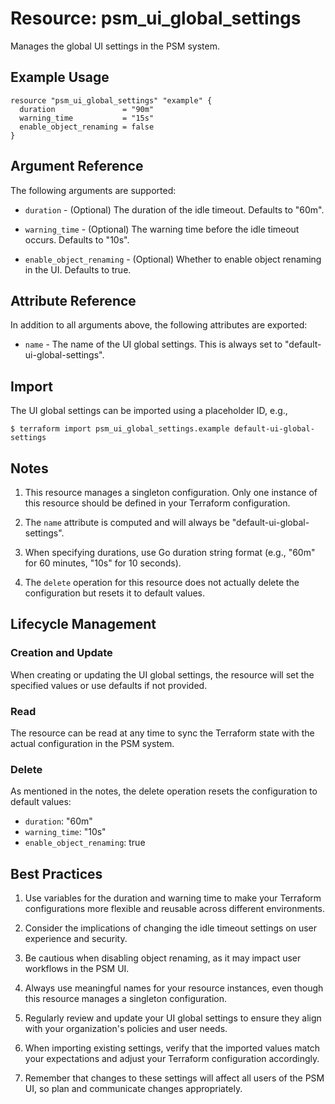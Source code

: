 # Resource: psm_ui_global_settings

Manages the global UI settings in the PSM system.

## Example Usage

```hcl
resource "psm_ui_global_settings" "example" {
  duration               = "90m"
  warning_time           = "15s"
  enable_object_renaming = false
}
```

## Argument Reference

The following arguments are supported:

* `duration` - (Optional) The duration of the idle timeout. Defaults to "60m".

* `warning_time` - (Optional) The warning time before the idle timeout occurs. Defaults to "10s".

* `enable_object_renaming` - (Optional) Whether to enable object renaming in the UI. Defaults to true.

## Attribute Reference

In addition to all arguments above, the following attributes are exported:

* `name` - The name of the UI global settings. This is always set to "default-ui-global-settings".

## Import

The UI global settings can be imported using a placeholder ID, e.g.,

```
$ terraform import psm_ui_global_settings.example default-ui-global-settings
```

## Notes

1. This resource manages a singleton configuration. Only one instance of this resource should be defined in your Terraform configuration.

2. The `name` attribute is computed and will always be "default-ui-global-settings".

3. When specifying durations, use Go duration string format (e.g., "60m" for 60 minutes, "10s" for 10 seconds).

4. The `delete` operation for this resource does not actually delete the configuration but resets it to default values.

## Lifecycle Management

### Creation and Update

When creating or updating the UI global settings, the resource will set the specified values or use defaults if not provided.

### Read

The resource can be read at any time to sync the Terraform state with the actual configuration in the PSM system.

### Delete

As mentioned in the notes, the delete operation resets the configuration to default values:
- `duration`: "60m"
- `warning_time`: "10s"
- `enable_object_renaming`: true

## Best Practices

1. Use variables for the duration and warning time to make your Terraform configurations more flexible and reusable across different environments.

2. Consider the implications of changing the idle timeout settings on user experience and security.

3. Be cautious when disabling object renaming, as it may impact user workflows in the PSM UI.

4. Always use meaningful names for your resource instances, even though this resource manages a singleton configuration.

5. Regularly review and update your UI global settings to ensure they align with your organization's policies and user needs.

6. When importing existing settings, verify that the imported values match your expectations and adjust your Terraform configuration accordingly.

7. Remember that changes to these settings will affect all users of the PSM UI, so plan and communicate changes appropriately.
